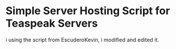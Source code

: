 # Simple Server Hosting Script for Teaspeak Servers
 
i using the script from EscuderoKevin, i modified and edited it.
